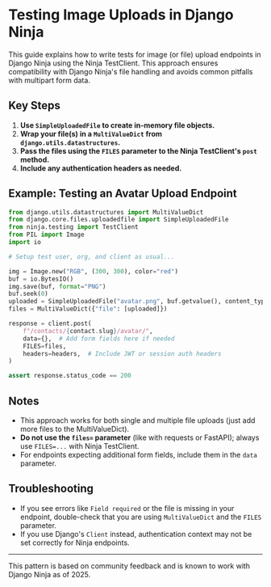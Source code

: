 # Testing Image Uploads in Django Ninja

This guide explains how to write tests for image (or file) upload endpoints in Django Ninja using the Ninja TestClient. This approach ensures compatibility with Django Ninja's file handling and avoids common pitfalls with multipart form data.

## Key Steps

1. **Use `SimpleUploadedFile` to create in-memory file objects.**
2. **Wrap your file(s) in a `MultiValueDict` from `django.utils.datastructures`.**
3. **Pass the files using the `FILES` parameter to the Ninja TestClient's `post` method.**
4. **Include any authentication headers as needed.**

## Example: Testing an Avatar Upload Endpoint

```python
from django.utils.datastructures import MultiValueDict
from django.core.files.uploadedfile import SimpleUploadedFile
from ninja.testing import TestClient
from PIL import Image
import io

# Setup test user, org, and client as usual...

img = Image.new("RGB", (300, 300), color="red")
buf = io.BytesIO()
img.save(buf, format="PNG")
buf.seek(0)
uploaded = SimpleUploadedFile("avatar.png", buf.getvalue(), content_type="image/png")
files = MultiValueDict({"file": [uploaded]})

response = client.post(
    f"/contacts/{contact.slug}/avatar/",
    data={},  # Add form fields here if needed
    FILES=files,
    headers=headers,  # Include JWT or session auth headers
)

assert response.status_code == 200
```

## Notes

- This approach works for both single and multiple file uploads (just add more files to the MultiValueDict).
- **Do not use the `files=` parameter** (like with requests or FastAPI); always use `FILES=...` with Ninja TestClient.
- For endpoints expecting additional form fields, include them in the `data` parameter.

## Troubleshooting

- If you see errors like `Field required` or the file is missing in your endpoint, double-check that you are using `MultiValueDict` and the `FILES` parameter.
- If you use Django's `Client` instead, authentication context may not be set correctly for Ninja endpoints.

---

This pattern is based on community feedback and is known to work with Django Ninja as of 2025.
